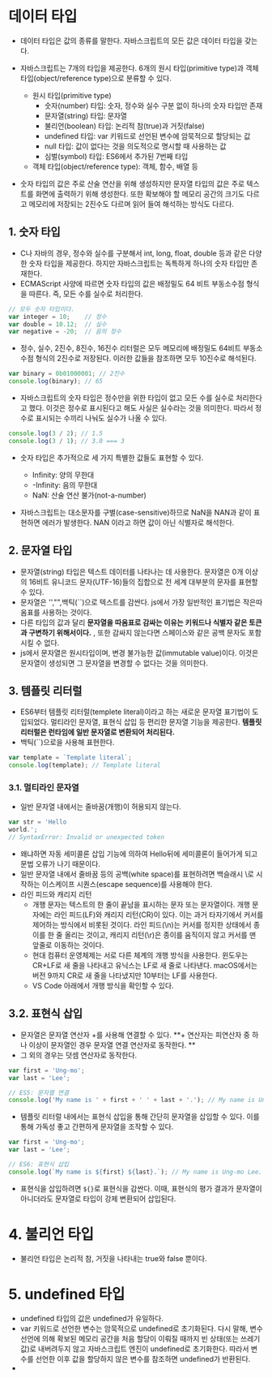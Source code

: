 # 데이터 타입
- 데이터 타입은 값의 종류를 말한다. 자바스크립트의 모든 값은 데이터 타입을 갖는다.
- 자바스크립트는 7개의 타입을 제공한다. 6개의 원시 타입(primitive type)과 객체 타입(object/reference type)으로 분류할 수 있다.
  - 원시 타입(primitive type)
    - 숫자(number) 타입: 숫자, 정수와 실수 구분 없이 하나의 숫자 타입만 존재
    - 문자열(string) 타입: 문자열
    - 불리언(boolean) 타입: 논리적 참(true)과 거짓(false)
    - undefined 타입: var 키워드로 선언된 변수에 암묵적으로 할당되는 값
    - null 타입: 값이 없다는 것을 의도적으로 명시할 때 사용하는 값
    - 심벌(symbol) 타입: ES6에서 추가된 7번째 타입
  - 객체 타입(object/reference type): 객체, 함수, 배열 등

- 숫자 타입의 값은 주로 산술 연산을 위해 생성하지만 문자열 타입의 값은 주로 텍스트를 화면에 출력하기 위해 생성한다. 또한 확보해야 할 메모리 공간의 크기도 다르고 메모리에 저장되는 2진수도 다르며 읽어 들여 해석하는 방식도 다르다. 


## 1. 숫자 타입
- C나 자바의 경우, 정수와 실수를 구분해서 int, long, float, double 등과 같은 다양한 숫자 타입을 제공한다. 하지만 자바스크립트는 독특하게 하나의 숫자 타입만 존재한다.
- ECMAScript 사양에 따르면 숫자 타입의 값은 배정밀도 64 비트 부동소수점 형식을 따른다. 즉, 모든 수를 실수로 처리한다.
```js
// 모두 숫자 타입이다.
var integer = 10;    // 정수
var double = 10.12;  // 실수
var negative = -20;  // 음의 정수
```
- 정수, 실수, 2진수, 8진수, 16진수 리터럴은 모두 메모리에 배정밀도 64비트 부동소수점 형식의 2진수로 저장된다. 이러한 값들을 참조하면 모두 10진수로 해석된다.
```js
var binary = 0b01000001; // 2진수
console.log(binary); // 65
```
- 자바스크립트의 숫자 타입은 정수만을 위한 타입이 없고 모든 수를 실수로 처리한다고 했다. 이것은 정수로 표시된다고 해도 사실은 실수라는 것을 의미한다. 따라서 정수로 표시되는 수끼리 나눠도 실수가 나올 수 있다.
```js
console.log(3 / 2); // 1.5
console.log(3 / 1); // 3.0 === 3
```

- 숫자 타입은 추가적으로 세 가지 특별한 값들도 표현할 수 있다.
  - Infinity: 양의 무한대
  - -Infinity: 음의 무한대
  - NaN: 산술 연산 불가(not-a-number)

- 자바스크립트는 대소문자를 구별(case-sensitive)하므로 NaN을 NAN과 같이 표현하면 에러가 발생한다. NAN 이라고 하면 값이 아닌 식별자로 해석한다.

## 2. 문자열 타입
- 문자열(string) 타입은 텍스트 데이터를 나타나는 데 사용한다. 문자열은 0개 이상의 16비트 유니코드 문자(UTF-16)들의 집합으로 전 세계 대부분의 문자를 표현할 수 있다.
- 문자열은 '',"",백틱(\`\`)으로 텍스트를 감싼다. js에서 가장 일반적인 표기법은 작은따옴표를 사용하는 것이다.
- 다른 타입의 값과 달리 **문자열을 따옴표로 감싸는 이유는 키워드나 식별자 같은 토큰과 구변하기 위해서이다.** , 또한 감싸지 않는다면 스페이스와 같은 공백 문자도 포함시킬 수 없다.
- js에서 문자열은 원시타입이며, 변경 불가능한 값(immutable value)이다. 이것은 문자열이 생성되면 그 문자열을 변경할 수 없다는 것을 의미한다.


## 3. 템플릿 리터럴
- ES6부터 템플릿 리터럴(templete literal)이라고 하는 새로운 문자열 표기법이 도입되었다. 멀티라인 문자열, 표현식 삽입 등 편리한 문자열 기능을 제공한다. **템플릿 리터럴은 런타임에 일반 문자열로 변환되어 처리된다.**
- 백틱(\`\`)으로을 사용해 표현한다.
```js
var template = `Template literal`;
console.log(template); // Template literal
```

### 3.1. 멀티라인 문자열
- 일반 문자열 내에서는 줄바꿈(개행)이 허용되지 않는다.
```js
var str = 'Hello
world.';
// SyntaxError: Invalid or unexpected token
```
- 왜냐하면 자동 세미콜론 삽입 기능에 의하여 Hello뒤에 세미콜론이 들어가게 되고 문법 오류가 나기 때문이다.
- 일반 문자열 내에서 줄바꿈 등의 공백(white space)를 표현하려면 백슬래시 \로 시작하는 이스케이프 시퀀스(escape sequence)를 사용해야 한다.
- 라인 피드와 캐리지 리턴
  - 개행 문자는 텍스트의 한 줄이 끝남을 표시하는 문자 또는 문자열이다. 개행 문자에는 라인 피드(LF)와 캐리지 리턴(CR)이 있다. 이는 과거 타자기에서 커서를 제어하는 방식에서 비롯된 것이다. 라인 피드(\n)는 커서를 정지한 상태에서 종이를 한 줄 올리는 것이고, 캐리지 리턴(\r)은 종이를 움직이지 않고 커서를 맨 앞줄로 이동하는 것이다.
  - 현대 컴퓨터 운영체제는 서로 다른 체계의 개행 방식을 사용한다. 윈도우는 CR+LF로 새 줄을 나타내고 유닉스는 LF로 새 줄로 나타낸다. macOS에서는 버전 9까지 CR로 새 줄을 나타냈지만 10부터는 LF를 사용한다. 
  - VS Code 아래에서 개행 방식을 확인할 수 있다.

## 3.2. 표현식 삽입
- 문자열은 문자열 연산자 +를 사용해 연결할 수 있다. **+ 연산자는 피연산자 중 하나 이상이 문자열인 경우 문자열 연결 연산자로 동작한다. ** 
- 그 외의 경우는 덧셈 연산자로 동작한다.
```js
var first = 'Ung-mo';
var last = 'Lee';

// ES5: 문자열 연결
console.log('My name is ' + first + ' ' + last + '.'); // My name is Ung-mo Lee.
```

- 템플릿 리터럴 내에서는 표현식 삽입을 통해 간단히 문자열을 삽입할 수 있다. 이를 통해 가독성 좋고 간편하게 문자열을 조작할 수 있다.
```js
var first = 'Ung-mo';
var last = 'Lee';

// ES6: 표현식 삽입
console.log(`My name is ${first} ${last}.`); // My name is Ung-mo Lee.
```
- 표현식을 삽입하려면 `${}`로 표현식을 감싼다. 이때, 표현식의 평가 결과가 문자열이 아니더라도 문자열로 타입이 강제 변환되어 삽입된다.

# 4. 불리언 타입
- 불리언 타입은 논리적 참, 거짓을 나타내는 true와 false 뿐이다.


# 5. undefined 타입
- undefined 타입의 값은 undefined가 유일하다.
- var 키워드로 선언한 변수는 암묵적으로 undefined로 초기화된다. 다시 말해, 변수 선언에 의해 확보된 메모리 공간을 처음 할당이 이뤄질 때까지 빈 상태(또는 쓰레기 값)로 내버려두지 않고 자바스크립트 엔진이 undefined로 초기화한다. 따라서 변수를 선언한 이후 값을 할당하지 않은 변수를 참조하면 undefined가 반환된다.
- 



